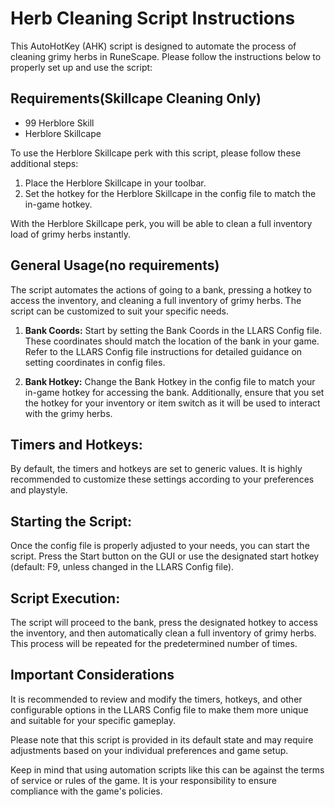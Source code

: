 # Herb Cleaning Script Instructions

This AutoHotKey (AHK) script is designed to automate the process of cleaning grimy herbs in RuneScape. Please follow the instructions below to properly set up and use the script:

## Requirements(Skillcape Cleaning Only)
- 99 Herblore Skill
- Herblore Skillcape

To use the Herblore Skillcape perk with this script, please follow these additional steps:

1. Place the Herblore Skillcape in your toolbar.
2. Set the hotkey for the Herblore Skillcape in the config file to match the in-game hotkey.

With the Herblore Skillcape perk, you will be able to clean a full inventory load of grimy herbs instantly.

## General Usage(no requirements)
The script automates the actions of going to a bank, pressing a hotkey to access the inventory, and cleaning a full inventory of grimy herbs. The script can be customized to suit your specific needs.

1. **Bank Coords:**
Start by setting the Bank Coords in the LLARS Config file. These coordinates should match the location of the bank in your game. Refer to the LLARS Config file instructions for detailed guidance on setting coordinates in config files.

2. **Bank Hotkey:**
Change the Bank Hotkey in the config file to match your in-game hotkey for accessing the bank. Additionally, ensure that you set the hotkey for your inventory or item switch as it will be used to interact with the grimy herbs.

## Timers and Hotkeys:
By default, the timers and hotkeys are set to generic values. It is highly recommended to customize these settings according to your preferences and playstyle.

## Starting the Script:
Once the config file is properly adjusted to your needs, you can start the script. Press the Start button on the GUI or use the designated start hotkey (default: F9, unless changed in the LLARS Config file).

## Script Execution:
The script will proceed to the bank, press the designated hotkey to access the inventory, and then automatically clean a full inventory of grimy herbs. This process will be repeated for the predetermined number of times.

## Important Considerations
It is recommended to review and modify the timers, hotkeys, and other configurable options in the LLARS Config file to make them more unique and suitable for your specific gameplay.

Please note that this script is provided in its default state and may require adjustments based on your individual preferences and game setup.

Keep in mind that using automation scripts like this can be against the terms of service or rules of the game. It is your responsibility to ensure compliance with the game's policies.

